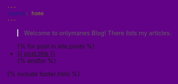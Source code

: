 ```yaml
---
layout: home
---
```


> Welcome to onlymanes Blog! There lists my articles.

<ul>
  {% for post in site.posts %}
    <li>
      <a href="{{ post.url }}">{{ post.title }}</a>
    </li>
  {% endfor %}
</ul>

<link rel="stylesheet" href="{{ '/assets/css/custom.css' | relative_url }}">
<style>
html, body {
    margin: 0;
    background: #620286 !important;
    min-height: 100vh;
    background-image: none !important;
}

body::before {
    content: "";
    position: fixed;
    right: 0;
    top: 50%;
    transform: translateY(-50%);
    width: 60vw;
    height: 70vh;
    background:
        linear-gradient(to left, rgba(16,0,22,0) 0%, rgba(16,0,22,1) 70%),
        url("/assets/img/cover.jpg");
    background-repeat: no-repeat;
    background-position: right center;
    background-size: cover;
    z-index: -1;
    pointer-events: none;
    border-radius: 8px 0 0 8px;
}

.rss-subscribe, .feed-subscribe {
    display: none !important;
    visibility: hidden !important;
}

.main-content {
    position: relative;
    z-index: 1;
    background: transparent !important;
}
</style>

{% include footer.html %}
